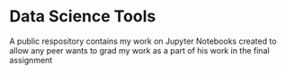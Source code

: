 # Data Science Tools
 A public respository contains my work on Jupyter Notebooks created to allow
 any peer wants to grad my work as a part of his work in the final assignment
